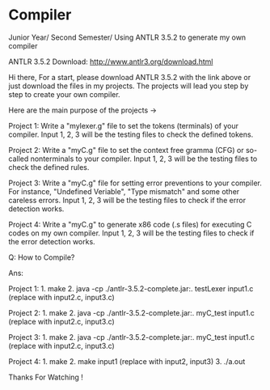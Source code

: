 # Compiler
Junior Year/ Second Semester/ Using ANTLR 3.5.2 to generate my own compiler

ANTLR 3.5.2 Download: http://www.antlr3.org/download.html




Hi there,
For a start, please download ANTLR 3.5.2 with the link above or just download the files in my projects.
The projects will lead you step by step to create your own compiler.



Here are the main purpose of the projects →

Project 1: Write a "mylexer.g" file to set the tokens (terminals) of your compiler.
           Input 1, 2, 3 will be the testing files to check the defined tokens.


Project 2: Write a "myC.g" file to set the context free gramma (CFG) or so-called nonterminals to your compiler.
           Input 1, 2, 3 will be the testing files to check the defined rules.


Project 3: Write a "myC.g" file for setting error preventions to your compiler.
           For instance, "Undefined Veriable", "Type mismatch" and some other careless errors.
           Input 1, 2, 3 will be the testing files to check if the error detection works.


Project 4: Write a "myC.g" to generate x86 code (.s files) for executing C codes on my own compiler.
           Input 1, 2, 3 will be the testing files to check if the error detection works.




Q: How to Compile?


Ans: 

Project 1: 1. make
	   2. java -cp ./antlr-3.5.2-complete.jar:. testLexer input1.c (replace with input2.c, input3.c)
   
   
Project 2: 1. make
	   2. java -cp ./antlr-3.5.2-complete.jar:. myC_test input1.c (replace with input2.c, input3.c)


Project 3: 1. make
	   2. java -cp ./antlr-3.5.2-complete.jar:. myC_test input1.c (replace with input2.c, input3.c)


Project 4: 1. make
	   2. make input1 (replace with input2, input3)
           3. ./a.out



Thanks For Watching !

